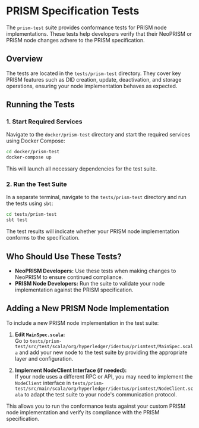 # PRISM Specification Tests

The `prism-test` suite provides conformance tests for PRISM node implementations. These tests help developers verify that their NeoPRISM or PRISM node changes adhere to the PRISM specification.

## Overview

The tests are located in the `tests/prism-test` directory. They cover key PRISM features such as DID creation, update, deactivation, and storage operations, ensuring your node implementation behaves as expected.

## Running the Tests

### 1. Start Required Services

Navigate to the `docker/prism-test` directory and start the required services using Docker Compose:

```sh
cd docker/prism-test
docker-compose up
```

This will launch all necessary dependencies for the test suite.

### 2. Run the Test Suite

In a separate terminal, navigate to the `tests/prism-test` directory and run the tests using `sbt`:

```sh
cd tests/prism-test
sbt test
```

The test results will indicate whether your PRISM node implementation conforms to the specification.

## Who Should Use These Tests?

- **NeoPRISM Developers:** Use these tests when making changes to NeoPRISM to ensure continued compliance.
- **PRISM Node Developers:** Run the suite to validate your node implementation against the PRISM specification.

## Adding a New PRISM Node Implementation

To include a new PRISM node implementation in the test suite:

1. **Edit `MainSpec.scala`:**  
   Go to `tests/prism-test/src/test/scala/org/hyperledger/identus/prismtest/MainSpec.scala` and add your new node to the test suite by providing the appropriate layer and configuration.

2. **Implement NodeClient Interface (if needed):**  
   If your node uses a different RPC or API, you may need to implement the `NodeClient` interface in `tests/prism-test/src/main/scala/org/hyperledger/identus/prismtest/NodeClient.scala` to adapt the test suite to your node's communication protocol.

This allows you to run the conformance tests against your custom PRISM node implementation and verify its compliance with the PRISM specification.
